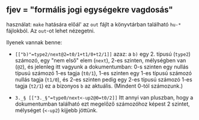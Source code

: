 ## fjev = "formális jogi egységekre vagdosás"

használat: `make` hatására előál' az `out` fájlt
a könyvtárban található `hu-*` fájlokból.
Az `out`-ot lehet nézegetni.

Ilyenek vannak benne:
 * `[["b)"=type2/next@2=t0/1+t1/0+t2/1]]`
azaz: a `b)` egy 2. típusú (`type2`) számozó,
egy "nem első" elem (`next`),
2-es szinten, mélységben van (`@2`),
és jelenleg itt vagyunk a dokumentumban:
0-s szinten egy nullás típusú számozó 1-es tagja (`t0/1`),
1-es szinten egy 1-es típusú számozó nullás tagja (`t1/0`), és 
2-es szinten pedig egy 2-es típusú számozó 1-es tagja (`t2/1`)
ez a bizonyos `b` az aktuális.
(Mindent 0-tól számozunk.)

 * `3._§ [["3._§"=type0/next<-up2@0=t0/2]]`
Itt annyi van pluszban, hogy a dokumentumban található
ezt megelőző számozóhoz képest
2 szintet, mélységet (`<-up2`) kijjebb jöttünk.

